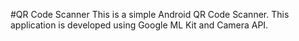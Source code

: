 #QR Code Scanner
This is a simple Android QR Code Scanner.
This application is developed using Google ML Kit and Camera API.
